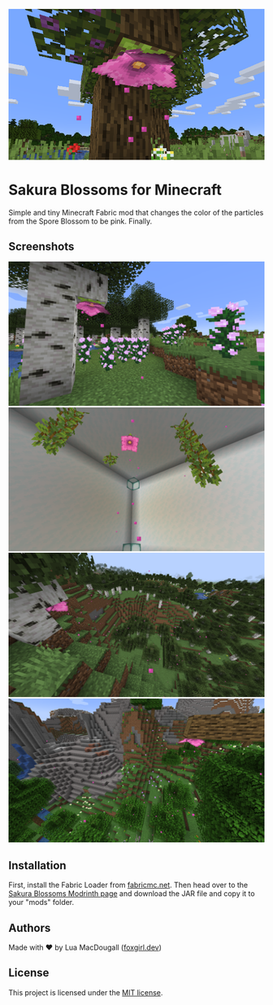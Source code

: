 ![](screenshots/header.png)
# Sakura Blossoms for Minecraft
Simple and tiny Minecraft Fabric mod that changes the color of the particles from the Spore Blossom to be pink. Finally.

## Screenshots
![](screenshots/2021-10-26_18.44.04.png)
![](screenshots/2021-10-26_18.43.12.png)
![](screenshots/2021-10-26_18.45.40.png)
![](screenshots/2021-10-26_18.47.51.png)

## Installation
First, install the Fabric Loader from [fabricmc.net](https://fabricmc.net/).
Then head over to the [Sakura Blossoms Modrinth page](https://modrinth.com/mod/sakura-blossoms) and download the JAR file and copy it to your "mods" folder.

## Authors
Made with ❤ by Lua MacDougall ([foxgirl.dev](https://foxgirl.dev/))

## License
This project is licensed under the [MIT license](LICENSE).
